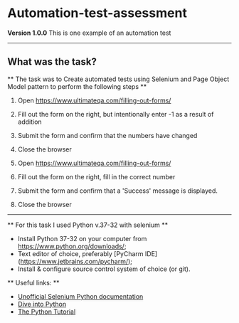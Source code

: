 # Automation-test-assessment
**Version 1.0.0**
This is one example of an automation test

---
## What was the task?
** The task was to Create automated tests using Selenium and Page Object Model pattern to perform the following steps **

1. Open https://www.ultimateqa.com/filling-out-forms/
2. Fill out the form on the right, but intentionally enter -1 as a result of addition
3. Submit the form and confirm that the numbers have changed
4. Close the browser

1. Open https://www.ultimateqa.com/filling-out-forms/
2. Fill out the form on the right, fill in the correct number
3. Submit the form and confirm that a 'Success' message is displayed. 
4. Close the browser

---
** For this task I used Python v.37-32 with selenium **
* Install Python 37-32 on your computer from https://www.python.org/downloads/;
* Text editor of choice, preferably [PyCharm IDE] (https://www.jetbrains.com/pycharm/);
* Install & configure source control system of choice (or git).

** Useful links: ** 
* [Unofficial Selenium Python documentation](http://selenium-python.readthedocs.io/)
* [Dive into Python](http://www.diveintopython.net/)
* [The Python Tutorial](https://docs.python.org/3/tutorial/index.html)
